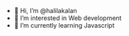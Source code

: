 - 👋 Hi, I’m @halilakalan
- 👀 I’m interested in Web development
- 🌱 I’m currently learning Javascript


<!---
halilakalan/halilakalan is a ✨ special ✨ repository because its `README.md` (this file) appears on your GitHub profile.
You can click the Preview link to take a look at your changes.
--->
